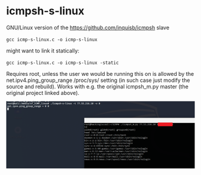 # icmpsh-s-linux
GNU/Linux version of the https://github.com/inquisb/icmpsh slave

`gcc icmp-s-linux.c -o icmp-s-linux`

might want to link it statically:

`gcc icmp-s-linux.c -o icmp-s-linux -static`

Requires root, unless the user we would be running this on is allowed by the net.ipv4.ping_group_range /proc/sys/ setting (in such case just modify the source and rebuild). Works with e.g. the original icmpsh_m.py master (the original project linked above).

![Screen](SCREEN.PNG?raw=true)
